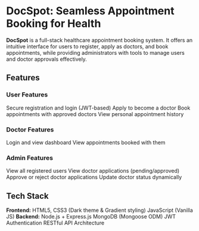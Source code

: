 # DocSpot: Seamless Appointment Booking for Health
**DocSpot** is a full-stack healthcare appointment booking system. It offers an intuitive interface for users to register, apply as doctors, and book appointments, while providing administrators with tools to manage users and doctor approvals effectively.
## Features

### User Features
Secure registration and login (JWT-based)
Apply to become a doctor
Book appointments with approved doctors
View personal appointment history

### Doctor Features
Login and view dashboard
View appointments booked with them

### Admin Features
View all registered users
View doctor applications (pending/approved)
Approve or reject doctor applications
Update doctor status dynamically

## Tech Stack
**Frontend:**
HTML5, CSS3 (Dark theme & Gradient styling)
JavaScript (Vanilla JS)
**Backend:**
Node.js + Express.js
MongoDB (Mongoose ODM)
JWT Authentication
RESTful API Architecture
